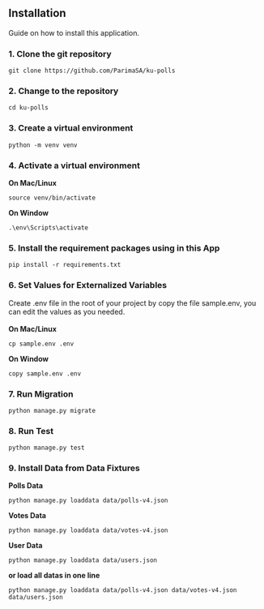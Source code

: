 ## Installation
Guide on how to install this application.

### 1. Clone the git repository
```
git clone https://github.com/ParimaSA/ku-polls
```

### 2. Change to the repository
```
cd ku-polls
```

### 3. Create a virtual environment
```
python -m venv venv
```
### 4. Activate a virtual environment
**On Mac/Linux**
```
source venv/bin/activate 
``` 
**On Window**
```
.\env\Scripts\activate
```

### 5. Install the requirement packages using in this App
```
pip install -r requirements.txt
```

### 6. Set Values for Externalized Variables
Create .env file in the root of your project by copy the file sample.env, you can edit the values as you needed.<br><br>
**On Mac/Linux**
```
cp sample.env .env
```
**On Window**
```
copy sample.env .env
```
### 7. Run Migration
```
python manage.py migrate
```
### 8. Run Test
```
python manage.py test
```
### 9. Install Data from Data Fixtures
**Polls Data**
```
python manage.py loaddata data/polls-v4.json
```
**Votes Data**
```
python manage.py loaddata data/votes-v4.json
```
**User Data**
```
python manage.py loaddata data/users.json
```
**or load all datas in one line**
```
python manage.py loaddata data/polls-v4.json data/votes-v4.json data/users.json
```